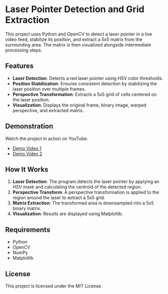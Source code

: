 # Laser Pointer Detection and Grid Extraction

This project uses Python and OpenCV to detect a laser pointer in a live video feed, stabilize its position, and extract a 5x5 matrix from the surrounding area. The matrix is then visualized alongside intermediate processing steps.

## Features
- **Laser Detection**: Detects a red laser pointer using HSV color thresholds.
- **Position Stabilization**: Ensures consistent detection by stabilizing the laser position over multiple frames.
- **Perspective Transformation**: Extracts a 5x5 grid of cells centered on the laser position.
- **Visualization**: Displays the original frame, binary image, warped perspective, and extracted matrix.

## Demonstration
Watch the project in action on YouTube:
- [Demo Video 1](https://www.youtube.com/watch?v=0okNEhtQrsg)
- [Demo Video 2](https://www.youtube.com/watch?v=8X0mB1yMntU)

## How It Works
1. **Laser Detection**: The program detects the laser pointer by applying an HSV mask and calculating the centroid of the detected region.
2. **Perspective Transform**: A perspective transformation is applied to the region around the laser to extract a 5x5 grid.
3. **Matrix Extraction**: The transformed area is downsampled into a 5x5 binary matrix.
4. **Visualization**: Results are displayed using Matplotlib.

## Requirements
- Python
- OpenCV
- NumPy
- Matplotlib

## License
This project is licensed under the MIT License.
